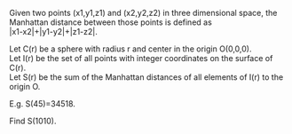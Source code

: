   <p>  Given two points (x1,y1,z1) and (x2,y2,z2) in three dimensional space, the Manhattan distance  between those points is defined as <br /> |x1-x2|+|y1-y2|+|z1-z2|.  </p>  <p>  Let C(r) be a sphere with radius r and center in the origin O(0,0,0).<br />  Let I(r) be the set of all points with integer coordinates on the surface of C(r).<br />  Let S(r) be the sum of the Manhattan distances of all elements of I(r) to the origin O.  </p>  <p>  E.g. S(45)=34518.  </p>  <p>  Find S(1010).  </p>        